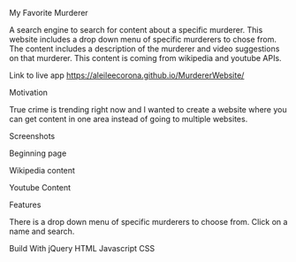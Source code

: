 My Favorite Murderer 

A search engine to search for content about a specific murderer. This website includes a drop down menu of specific murderers to chose from. The content includes a description of the murderer and video suggestions on that murderer. This content is coming from wikipedia and youtube APIs.

Link to live app
https://aleileecorona.github.io/MurdererWebsite/

Motivation

True crime is trending right now and I wanted to create a website where you can get content in one area instead of going to multiple websites.

Screenshots

Beginning page 

Wikipedia content

Youtube Content



Features

There is a drop down menu of specific murderers to choose from. Click on a name and search.

Build With 
jQuery
HTML
Javascript
CSS
